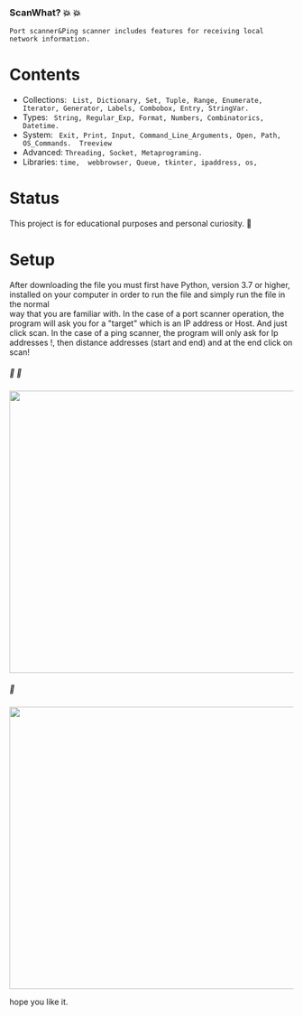 ### ScanWhat? :boom: :boom: 
    Port scanner&Ping scanner includes features for receiving local network information. 

# Contents

*  Collections: ` List, Dictionary, Set, Tuple, Range, Enumerate, Iterator, Generator, Labels, Combobox, Entry, StringVar.`
*  Types: ` String, Regular_Exp, Format, Numbers, Combinatorics, Datetime.`
*  System: ` Exit, Print, Input, Command_Line_Arguments, Open, Path, OS_Commands.  Treeview`
*  Advanced: `Threading, Socket, Metaprograming. `
*  Libraries: `time,  webbrowser, Queue, tkinter, ipaddress, os,`

# Status
   This project is for educational purposes and personal curiosity. :slightly_smiling_face:

# Setup
 After downloading the file you must first have Python, version 3.7 or higher, installed on your computer in order to run the file and simply run the file in the normal   
 way that you are familiar with.
 In the case of a port scanner operation, the program will ask you for a "target" which is an IP address or Host. And just click scan.
 In the case of a ping scanner, the program will only ask for Ip addresses !, then distance addresses (start and end) and at the end click on scan!


##### :dart: :space_invader:

<img src=https://user-images.githubusercontent.com/57037365/114308128-69ec0680-9aeb-11eb-89d1-6fe166e2f3e4.jpg width="600" height="500">


##### :ghost:

<img src=https://user-images.githubusercontent.com/57037365/114308391-76249380-9aec-11eb-9952-d07982ddbcf8.jpg width="600" height="500">



hope you like it. 
